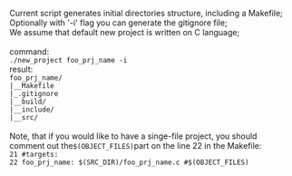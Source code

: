 Current script generates initial directories structure, including a Makefile; <br>
Optionally with '-i' flag you can generate the gitignore file; <br>
We assume that default new project is written on C language; <br>
<br>command:
<br>
<code>./new_project foo_prj_name -i</code>
<br>result:
<br>
<code>foo_prj_name/</code>
<br>
<code>|__Makefile</code>
<br>
<code>|_.gitignore</code>
<br>
<code>|__build/</code>
<br>
<code>|__include/</code>
<br>
<code>|__src/</code> <br>
<br>
Note, that if you would like to have a singe-file project, you should
<br>
comment out the<code>$(OBJECT_FILES)</code>part on the line 22
in the Makefile:
<br>
<code>21  #targets:</code><br>
<code>22  foo_prj_name: $(SRC_DIR)/foo_prj_name.c #$(OBJECT_FILES)
</code>
